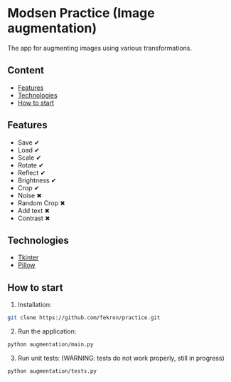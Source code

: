 ﻿# Modsen Practice (Image augmentation)

The app for augmenting images using various transformations.

## Content

- [Features](#id_features)
- [Technologies](#id_technologies)
- [How to start](#id_installation)

<a id='id_features'></a>

## Features

- Save ✔
- Load ✔
- Scale ✔
- Rotate ✔
- Reflect ✔
- Brightness ✔
- Crop ✔
- Noise ✖
- Random Crop ✖
- Add text ✖
- Contrast ✖



<a id='id_technologies'></a>

## Technologies

- [Tkinter](https://docs.python.org/3/library/tkinter.html)
- [Pillow](https://python-pillow.org/)

<a id='id_installation'></a>

## How to start

1. Installation:

```bash
git clone https://github.com/fekron/practice.git
```

2.  Run the application:

```sh
python augmentation/main.py
```

3. Run unit tests: (WARNING: tests do not work properly, still in progress)
```sh
python augmentation/tests.py
```

